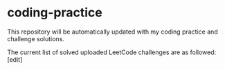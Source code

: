 # coding-practice

This repository will be automatically updated with my coding practice and challenge solutions.

The current list of solved uploaded LeetCode challenges are as followed:
[edit]
